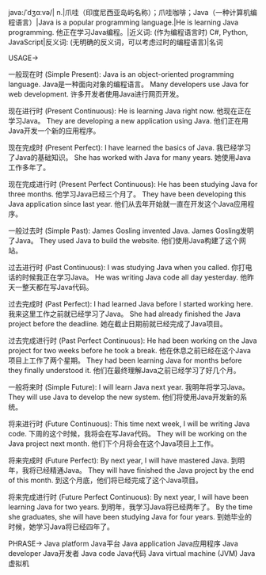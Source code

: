 java:/ˈdʒɑːvə/| n.|爪哇（印度尼西亚岛屿名称）；爪哇咖啡；Java（一种计算机编程语言）|Java is a popular programming language.|He is learning Java programming. 他正在学习Java编程。|近义词: (作为编程语言时) C#, Python, JavaScript|反义词:  (无明确的反义词，可以考虑过时的编程语言)|名词

USAGE->

一般现在时 (Simple Present):
Java is an object-oriented programming language. Java是一种面向对象的编程语言。
Many developers use Java for web development. 许多开发者使用Java进行网页开发。

现在进行时 (Present Continuous):
He is learning Java right now. 他现在正在学习Java。
They are developing a new application using Java. 他们正在用Java开发一个新的应用程序。

现在完成时 (Present Perfect):
I have learned the basics of Java. 我已经学习了Java的基础知识。
She has worked with Java for many years. 她使用Java工作多年了。

现在完成进行时 (Present Perfect Continuous):
He has been studying Java for three months. 他学习Java已经三个月了。
They have been developing this Java application since last year.  他们从去年开始就一直在开发这个Java应用程序。

一般过去时 (Simple Past):
James Gosling invented Java. James Gosling发明了Java。
They used Java to build the website. 他们使用Java构建了这个网站。

过去进行时 (Past Continuous):
I was studying Java when you called. 你打电话的时候我正在学习Java。
He was writing Java code all day yesterday. 他昨天一整天都在写Java代码。

过去完成时 (Past Perfect):
I had learned Java before I started working here. 我来这里工作之前就已经学习了Java。
She had already finished the Java project before the deadline. 她在截止日期前就已经完成了Java项目。

过去完成进行时 (Past Perfect Continuous):
He had been working on the Java project for two weeks before he took a break. 他在休息之前已经在这个Java项目上工作了两个星期。
They had been learning Java for months before they finally understood it. 他们在最终理解Java之前已经学习了好几个月。

一般将来时 (Simple Future):
I will learn Java next year. 我明年将学习Java。
They will use Java to develop the new system. 他们将使用Java开发新的系统。

将来进行时 (Future Continuous):
This time next week, I will be writing Java code.  下周的这个时候，我将会在写Java代码。
They will be working on the Java project next month. 他们下个月将会在这个Java项目上工作。

将来完成时 (Future Perfect):
By next year, I will have mastered Java. 到明年，我将已经精通Java。
They will have finished the Java project by the end of this month. 到这个月底，他们将已经完成了这个Java项目。

将来完成进行时 (Future Perfect Continuous):
By next year, I will have been learning Java for two years. 到明年，我学习Java将已经两年了。
By the time she graduates, she will have been studying Java for four years. 到她毕业的时候，她学习Java将已经四年了。


PHRASE->
Java platform  Java平台
Java application Java应用程序
Java developer Java开发者
Java code  Java代码
Java virtual machine (JVM) Java虚拟机
